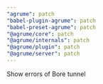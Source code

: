 ```yaml
---
"agrume": patch
"babel-plugin-agrume": patch
"babel-preset-agrume": patch
"@agrume/core": patch
"@agrume/internals": patch
"@agrume/plugin": patch
"@agrume/server": patch
---
```


Show errors of Bore tunnel
